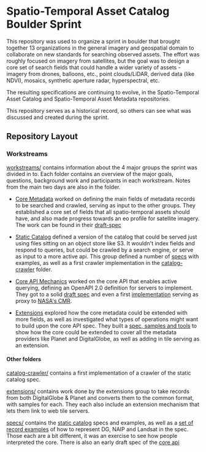 # Spatio-Temporal Asset Catalog Boulder Sprint 

This repository was used to organize a sprint in boulder that brought together 13 organizations in the general imagery and geospatial domain to collaborate on new standards for searching observed assets. The effort was roughly focused on imagery from satellites, but the goal was to design a core set of search fields that could handle a wider variety of assets - imagery from drones, balloons, etc., point clouds/LiDAR, derived data (like NDVI), mosaics, synthetic aperture radar, hyperspectral, etc. 

The resulting specifications are continuing to evolve, in the Spatio-Temporal Asset Catalog and Spatio-Temporal Asset Metadata repositories. 

This repository serves as a historical record, so others can see what was discussed and created during the sprint.

## Repository Layout

### Workstreams

[workstreams/](workstreams/) contains information about the 4 major groups the sprint was divided in to. Each folder contains an overview of the major goals, questions, background work and participants in each workstream. Notes from the main two days are also in the folder.

* [Core Metadata](workstreams/core-metadata/) worked on defining the main fields of metadata records to be searched and crawled, serving as input to the other groups. They established a core set of fields that all spatio-temporal assets should have, and also made progress towards an eo profile for satellite imagery. The work can be found in their [draft-spec](specs/core-metadata/draft-spec.md) 

* [Static Catalog](workstreams/static-catalog/) defined a version of the catalog that could be served just using files sitting on an object store like S3. It wouldn't index fields and respond to queries, but could be crawled by a search engine, or serve as input to a more active api. This group defined a number of [specs](specs/flat_file/) with examples, as well as a first crawler implementation in the [catalog-crawler](catalog-crawler/) folder.

* [Core API Mechanics](workstreams/core-api-mechanics) worked on the core API that enables active querying, defining an OpenAPI 2.0 definition for servers to implement. They got to a solid [draft spec](https://github.com/radiantearth/catalog-api-spec/blob/dev/spec/spec-draft-sprint-day-2.yaml) and even a first [implementation](https://github.com/radiantearth/catalog-api-spec/pull/18) serving as proxy to [NASA's CMR](https://cmr.earthdata.nasa.gov/search/).

* [Extensions](workstreams/core-api-mechanics) explored how the core metadata could be extended with more fields, as well as investigated what types of operations might want to build upon the core API spec. They built a [spec, samples and tools](https://github.com/radiantearth/boulder-sprint/tree/master/extensions) to show how the core could be extended to cover all the metadata providers like Planet and DigitalGlobe, as well as adding in tile serving as an extension.

#### Other folders

[catalog-crawler/](catalog-crawler/) contains a first implementation of a crawler of the static catalog spec.

[extensions/](extensions/) contains work done by the extensions group to take records from both DigitalGlobe & Planet and converts them to the common format, with samples for each. They each also include an extension mechanism that lets them link to web tile servers.

[specs/](specs/) contains the [static catalog](specs/flat_file/) specs and examples, as well as a [set of record examples](specs/core-api) of how to represent DG, NAIP and Landsat in the spec. Those each are a bit different, it was an exercise to see how people interpreted the core. There is also an early draft spec of the [core api](specs/core-api/core-api-schema.yaml)
